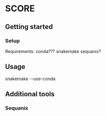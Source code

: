 # SCORE

## Getting started

### Setup

Requirements:
conda???
snakemake
sequanix?

## Usage

snakemake --use-conda

## Additional tools

### Sequanix